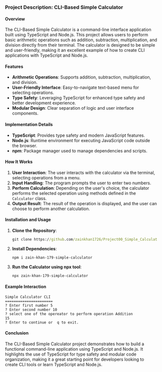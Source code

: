 ### Project Description: CLI-Based Simple Calculator

#### Overview

The CLI-Based Simple Calculator is a command-line interface application built using TypeScript and Node.js. This project allows users to perform basic arithmetic operations such as addition, subtraction, multiplication, and division directly from their terminal. The calculator is designed to be simple and user-friendly, making it an excellent example of how to create CLI applications with TypeScript and Node.js.

#### Features

- **Arithmetic Operations**: Supports addition, subtraction, multiplication, and division.
- **User-Friendly Interface**: Easy-to-navigate text-based menu for selecting operations.
- **Type Safety**: Leveraging TypeScript for enhanced type safety and better development experience.
- **Modular Design**: Clear separation of logic and user interface components.


#### Implementation Details

- **TypeScript**: Provides type safety and modern JavaScript features.
- **Node.js**: Runtime environment for executing JavaScript code outside the browser.
- **npm**: Package manager used to manage dependencies and scripts.

#### How It Works

1. **User Interaction**: The user interacts with the calculator via the terminal, selecting operations from a menu.
2. **Input Handling**: The program prompts the user to enter two numbers.
3. **Perform Calculation**: Depending on the user's choice, the calculator performs the selected operation using methods defined in the `Calculator` class.
4. **Output Result**: The result of the operation is displayed, and the user can choose to perform another calculation.

#### Installation and Usage

1. **Clone the Repository**:

    ```cmd
    git clone https://github.com/zainkhan1726/Project00_Simple_Calculator.git
    ```

2. **Install Dependencies**:

    ```sh
    npm i zain-khan-179-simple-calculator
    ```

3. **Run the Calculator using npx tool**:

    ```sh
    npx zain-khan-179-simple-calculator
    ```

#### Example Interaction

```
Simple Calculator CLI
======================
? Enter first number 5
? Enter second number 10
? select one of the opereator to perform operation Addition
15
? Enter to continue or  q to exit.
```


#### Conclusion

The CLI-Based Simple Calculator project demonstrates how to build a functional command-line application using TypeScript and Node.js. It highlights the use of TypeScript for type safety and modular code organization, making it a great starting point for developers looking to create CLI tools or learn TypeScript and Node.js.